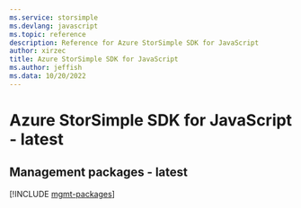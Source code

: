```yaml
---
ms.service: storsimple
ms.devlang: javascript
ms.topic: reference
description: Reference for Azure StorSimple SDK for JavaScript
author: xirzec
title: Azure StorSimple SDK for JavaScript
ms.author: jeffish
ms.data: 10/20/2022
---
```

# Azure StorSimple SDK for JavaScript - latest

## Management packages - latest
[!INCLUDE [mgmt-packages](storsimple-mgmt-index.md)]